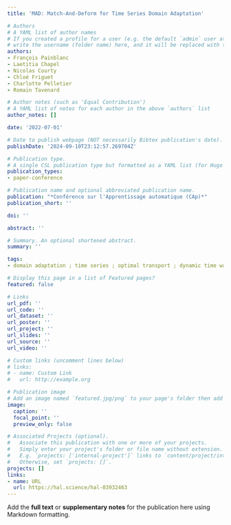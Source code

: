 ```yaml
---
title: 'MAD: Match-And-Deform for Time Series Domain Adaptation'

# Authors
# A YAML list of author names
# If you created a profile for a user (e.g. the default `admin` user at `content/authors/admin/`), 
# write the username (folder name) here, and it will be replaced with their full name and linked to their profile.
authors:
- François Painblanc
- Laetitia Chapel
- Nicolas Courty
- Chloé Friguet
- Charlotte Pelletier
- Romain Tavenard

# Author notes (such as 'Equal Contribution')
# A YAML list of notes for each author in the above `authors` list
author_notes: []

date: '2022-07-01'

# Date to publish webpage (NOT necessarily Bibtex publication's date).
publishDate: '2024-09-10T23:12:57.269704Z'

# Publication type.
# A single CSL publication type but formatted as a YAML list (for Hugo requirements).
publication_types:
- paper-conference

# Publication name and optional abbreviated publication name.
publication: "*Conférence sur l'Apprentissage automatique (CAp)*"
publication_short: ''

doi: ''

abstract: ''

# Summary. An optional shortened abstract.
summary: ''

tags:
- domain adaptation ; time series ; optimal transport ; dynamic time warping.

# Display this page in a list of Featured pages?
featured: false

# Links
url_pdf: ''
url_code: ''
url_dataset: ''
url_poster: ''
url_project: ''
url_slides: ''
url_source: ''
url_video: ''

# Custom links (uncomment lines below)
# links:
# - name: Custom Link
#   url: http://example.org

# Publication image
# Add an image named `featured.jpg/png` to your page's folder then add a caption below.
image:
  caption: ''
  focal_point: ''
  preview_only: false

# Associated Projects (optional).
#   Associate this publication with one or more of your projects.
#   Simply enter your project's folder or file name without extension.
#   E.g. `projects: ['internal-project']` links to `content/project/internal-project/index.md`.
#   Otherwise, set `projects: []`.
projects: []
links:
- name: URL
  url: https://hal.science/hal-03932463
---
```


Add the **full text** or **supplementary notes** for the publication here using Markdown formatting.
